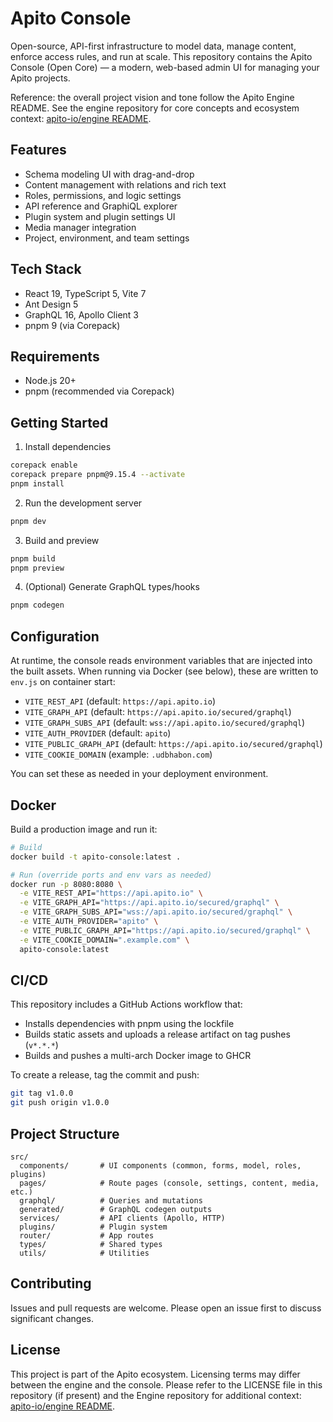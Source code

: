 # Apito Console

Open-source, API-first infrastructure to model data, manage content, enforce access rules, and run at scale. This repository contains the Apito Console (Open Core) — a modern, web-based admin UI for managing your Apito projects.

Reference: the overall project vision and tone follow the Apito Engine README. See the engine repository for core concepts and ecosystem context: [apito-io/engine README](https://github.com/apito-io/engine/blob/main/README.md).

## Features

- Schema modeling UI with drag-and-drop
- Content management with relations and rich text
- Roles, permissions, and logic settings
- API reference and GraphiQL explorer
- Plugin system and plugin settings UI
- Media manager integration
- Project, environment, and team settings

## Tech Stack

- React 19, TypeScript 5, Vite 7
- Ant Design 5
- GraphQL 16, Apollo Client 3
- pnpm 9 (via Corepack)

## Requirements

- Node.js 20+
- pnpm (recommended via Corepack)

## Getting Started

1. Install dependencies

```bash
corepack enable
corepack prepare pnpm@9.15.4 --activate
pnpm install
```

2. Run the development server

```bash
pnpm dev
```

3. Build and preview

```bash
pnpm build
pnpm preview
```

4. (Optional) Generate GraphQL types/hooks

```bash
pnpm codegen
```

## Configuration

At runtime, the console reads environment variables that are injected into the built assets. When running via Docker (see below), these are written to `env.js` on container start:

- `VITE_REST_API` (default: `https://api.apito.io`)
- `VITE_GRAPH_API` (default: `https://api.apito.io/secured/graphql`)
- `VITE_GRAPH_SUBS_API` (default: `wss://api.apito.io/secured/graphql`)
- `VITE_AUTH_PROVIDER` (default: `apito`)
- `VITE_PUBLIC_GRAPH_API` (default: `https://api.apito.io/secured/graphql`)
- `VITE_COOKIE_DOMAIN` (example: `.udbhabon.com`)

You can set these as needed in your deployment environment.

## Docker

Build a production image and run it:

```bash
# Build
docker build -t apito-console:latest .

# Run (override ports and env vars as needed)
docker run -p 8080:8080 \
  -e VITE_REST_API="https://api.apito.io" \
  -e VITE_GRAPH_API="https://api.apito.io/secured/graphql" \
  -e VITE_GRAPH_SUBS_API="wss://api.apito.io/secured/graphql" \
  -e VITE_AUTH_PROVIDER="apito" \
  -e VITE_PUBLIC_GRAPH_API="https://api.apito.io/secured/graphql" \
  -e VITE_COOKIE_DOMAIN=".example.com" \
  apito-console:latest
```

## CI/CD

This repository includes a GitHub Actions workflow that:

- Installs dependencies with pnpm using the lockfile
- Builds static assets and uploads a release artifact on tag pushes (`v*.*.*`)
- Builds and pushes a multi-arch Docker image to GHCR

To create a release, tag the commit and push:

```bash
git tag v1.0.0
git push origin v1.0.0
```

## Project Structure

```
src/
  components/       # UI components (common, forms, model, roles, plugins)
  pages/            # Route pages (console, settings, content, media, etc.)
  graphql/          # Queries and mutations
  generated/        # GraphQL codegen outputs
  services/         # API clients (Apollo, HTTP)
  plugins/          # Plugin system
  router/           # App routes
  types/            # Shared types
  utils/            # Utilities
```

## Contributing

Issues and pull requests are welcome. Please open an issue first to discuss significant changes.

## License

This project is part of the Apito ecosystem. Licensing terms may differ between the engine and the console. Please refer to the LICENSE file in this repository (if present) and the Engine repository for additional context: [apito-io/engine README](https://github.com/apito-io/engine/blob/main/README.md).
